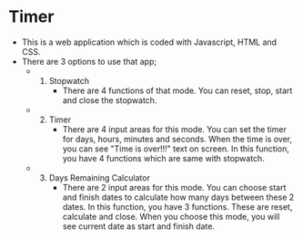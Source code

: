# Timer <br/>
- This is a web application which is coded with Javascript, HTML and CSS.<br/>
- There are 3 options to use that app;<br/>
  - 1) Stopwatch<br/>
        - There are 4 functions of that mode. You can reset, stop, start and close the stopwatch.<br/>
  - 2) Timer<br/>
        - There are 4 input areas for this mode. You can set the timer for days, hours, minutes and seconds. When the time is over, you can see "Time is over!!!" text on screen. In this function, you have 4 functions which are same with stopwatch.<br/>
  - 3) Days Remaining Calculator
        - There are 2 input areas for this mode. You can choose start and finish dates to calculate how many days between these 2 dates. In this function, you have 3 functions. These are reset, calculate and close. When you choose this mode, you will see current date as start and finish date.
<br/>
